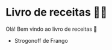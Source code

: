 # Livro de receitas :man_cook:

Olá! Bem vindo ao livro de receitas :wave:

 - Strogonoff de Frango

